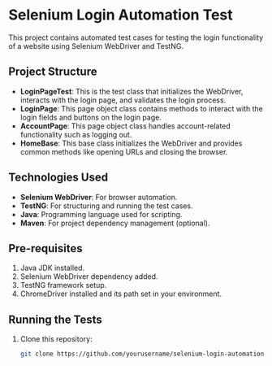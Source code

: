 # Selenium Login Automation Test

This project contains automated test cases for testing the login functionality of a website using Selenium WebDriver and TestNG.

## Project Structure

- **LoginPageTest**: This is the test class that initializes the WebDriver, interacts with the login page, and validates the login process.
- **LoginPage**: This page object class contains methods to interact with the login fields and buttons on the login page.
- **AccountPage**: This page object class handles account-related functionality such as logging out.
- **HomeBase**: This base class initializes the WebDriver and provides common methods like opening URLs and closing the browser.

## Technologies Used

- **Selenium WebDriver**: For browser automation.
- **TestNG**: For structuring and running the test cases.
- **Java**: Programming language used for scripting.
- **Maven**: For project dependency management (optional).

## Pre-requisites

1. Java JDK installed.
2. Selenium WebDriver dependency added.
3. TestNG framework setup.
4. ChromeDriver installed and its path set in your environment.

## Running the Tests

1. Clone this repository:

   ```bash
   git clone https://github.com/yourusername/selenium-login-automation-test.git
